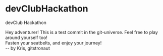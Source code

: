 # devClubHackathon
devClub Hackathon

Hey adventurer!
This is a test commit in the git-universe. Feel free to play around yourself too!\
Fasten your seatbelts, and enjoy your journey! <br/>
-- by Kris, gitstronaut


